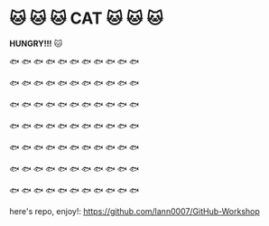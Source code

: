 # :cat: :cat: :cat: **CAT** :cat: :cat: :cat:
**HUNGRY!!!**
:cat:

:fish: :fish: :fish: :fish: :fish: :fish: :fish: :fish: :fish: :fish: :fish:

:fish: :fish: :fish: :fish: :fish: :fish: :fish: :fish: :fish: :fish: :fish:

:fish: :fish: :fish: :fish: :fish: :fish: :fish: :fish: :fish: :fish: :fish:

:fish: :fish: :fish: :fish: :fish: :fish: :fish: :fish: :fish: :fish: :fish:

:fish: :fish: :fish: :fish: :fish: :fish: :fish: :fish: :fish: :fish: :fish:

:fish: :fish: :fish: :fish: :fish: :fish: :fish: :fish: :fish: :fish: :fish:

:fish: :fish: :fish: :fish: :fish: :fish: :fish: :fish: :fish: :fish: :fish:

here's repo, enjoy!:
https://github.com/lann0007/GitHub-Workshop